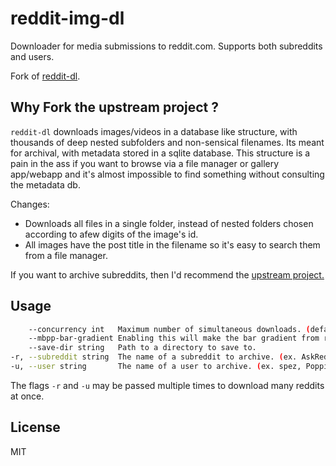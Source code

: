 # reddit-img-dl

Downloader for media submissions to reddit.com. Supports both subreddits and users.

Fork of [reddit-dl](https://github.com/The-Eye-Team/reddit-dl).

## Why Fork the upstream project ?

`reddit-dl` downloads images/videos in a database like structure, with thousands of deep nested subfolders and non-sensical filenames. Its meant for archival, with metadata stored in a sqlite database. This structure is a pain in the ass if you want to browse via a file manager or gallery app/webapp and it's almost impossible to find something without consulting the metadata db.

Changes:

- Downloads all files in a single folder, instead of nested folders chosen according to afew digits of the image's id.
- All images have the post title in the filename so it's easy to search them from a file manager.

If you want to archive subreddits, then I'd recommend the [upstream project.](https://github.com/The-Eye-Team/reddit-dl)

## Usage

```sh
    --concurrency int   Maximum number of simultaneous downloads. (default 10)
    --mbpp-bar-gradient Enabling this will make the bar gradient from red/yellow/green.
    --save-dir string   Path to a directory to save to.
-r, --subreddit string  The name of a subreddit to archive. (ex. AskReddit, unixporn, CasualConversation, etc.)
-u, --user string       The name of a user to archive. (ex. spez, PoppinKREAM, Shitty_Watercolour, etc.)
```

The flags `-r` and `-u` may be passed multiple times to download many reddits at once.

## License

MIT
